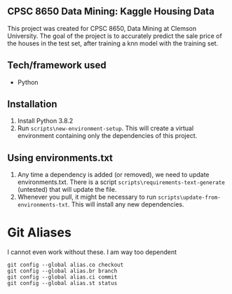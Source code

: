 ## CPSC 8650 Data Mining: Kaggle Housing Data
This project was created for CPSC 8650, Data Mining at Clemson University. The goal of the project is to accurately predict the sale price of the houses in the test set, after training a knn model with the training set.

## Tech/framework used
- Python

## Installation
1. Install Python 3.8.2
2. Run `scripts\new-environment-setup`. This will create a virtual environment containing only the dependencies of this project.

## Using environments.txt
1. Any time a dependency is added (or removed), we need to update environments.txt. There is a script  `scripts\requirements-text-generate` (untested) that will update the file.
2. Whenever you pull, it might be necessary to run `scripts\update-from-environments-txt`. This will install any new dependencies.

# Git Aliases
I cannot even work without these. I am way too dependent
```
git config --global alias.co checkout
git config --global alias.br branch
git config --global alias.ci commit
git config --global alias.st status
```